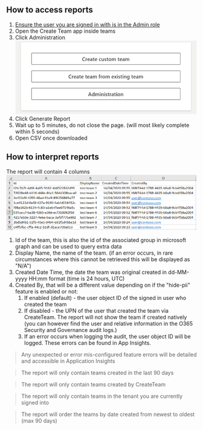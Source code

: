 ## How to access reports

1. [Ensure the user you are signed in with is in the Admin role](ManagingUserRoles.md)
2. Open the Create Team app inside teams
3. Click Administration
![Screenshot](images/create-team-menu.png)
4. Click Generate Report
5. Wait up to 5 minutes, do not close the page. (will most likely complete within 5 seconds)
5. Open CSV once downloaded

## How to interpret reports

The report will contain 4 columns
![Screenshot](images/create-team-report-preview.png)
1. Id of the team, this is also the id of the associated group in microsoft graph and can be used to query extra data
2. Display Name, the name of the team. (if an error occurs, in rare circumstances where this cannot be retrieved this will be displayed as "N/A")
3. Created Date Time, the date the team was original created in dd-MM-yyyy HH:mm format (time is 24 hours, UTC)
4. Created By, that will be a different value depending on if the "hide-pii" feature is enabled or not:
   1. If enabled (default) - the user object ID of the signed in user who created the team
   2. If disabled - the UPN of the user that created the team via CreateTeam. The report will not show the team if created natively (you can however find the user and relative information in the O365 Security and Governance audit logs.)
   3. If an error occurs when logging the audit, the user object ID will be logged. These errors can be found in App Insights.

>Any unexpected or error mis-configured feature errors will be detailed and accessible in Application Insights

>The report will only contain teams created in the last 90 days

>The report will only contain teams created by CreateTeam

>The report will only contain teams in the tenant you are currently signed into

>The report will order the teams by date created from newest to oldest (max 90 days)

